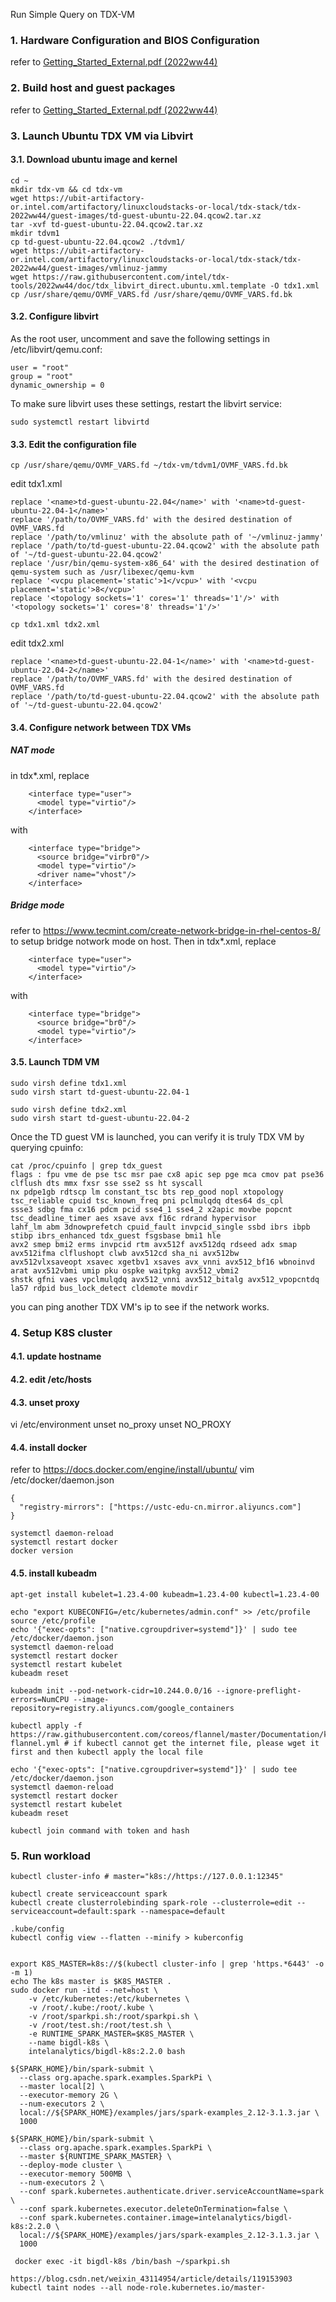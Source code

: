 Run Simple Query on TDX-VM

### 1. Hardware Configuration and BIOS Configuration
refer to [Getting_Started_External.pdf (2022ww44)](https://ubit-artifactory-or.intel.com/artifactory/linuxcloudstacks-or-local/tdx-stack/tdx-2022ww44/Getting_Started_External.pdf)

### 2. Build host and guest packages
refer to [Getting_Started_External.pdf (2022ww44)](https://ubit-artifactory-or.intel.com/artifactory/linuxcloudstacks-or-local/tdx-stack/tdx-2022ww44/Getting_Started_External.pdf)

### 3. Launch Ubuntu TDX VM via Libvirt
#### 3.1. Download ubuntu image and kernel
```
cd ~
mkdir tdx-vm && cd tdx-vm
wget https://ubit-artifactory-or.intel.com/artifactory/linuxcloudstacks-or-local/tdx-stack/tdx-2022ww44/guest-images/td-guest-ubuntu-22.04.qcow2.tar.xz
tar -xvf td-guest-ubuntu-22.04.qcow2.tar.xz
mkdir tdvm1
cp td-guest-ubuntu-22.04.qcow2 ./tdvm1/
wget https://ubit-artifactory-or.intel.com/artifactory/linuxcloudstacks-or-local/tdx-stack/tdx-2022ww44/guest-images/vmlinuz-jammy
wget https://raw.githubusercontent.com/intel/tdx-tools/2022ww44/doc/tdx_libvirt_direct.ubuntu.xml.template -O tdx1.xml
cp /usr/share/qemu/OVMF_VARS.fd /usr/share/qemu/OVMF_VARS.fd.bk
```


#### 3.2. Configure libvirt
As the root user, uncomment and save the following settings in /etc/libvirt/qemu.conf:
```
user = "root"
group = "root"
dynamic_ownership = 0
```
To make sure libvirt uses these settings, restart the libvirt service:
```
sudo systemctl restart libvirtd
```
#### 3.3. Edit the configuration file
```
cp /usr/share/qemu/OVMF_VARS.fd ~/tdx-vm/tdvm1/OVMF_VARS.fd.bk
```
edit tdx1.xml
```
replace '<name>td-guest-ubuntu-22.04</name>' with '<name>td-guest-ubuntu-22.04-1</name>'
replace '/path/to/OVMF_VARS.fd' with the desired destination of OVMF_VARS.fd
replace '/path/to/vmlinuz' with the absolute path of '~/vmlinuz-jammy'
replace '/path/to/td-guest-ubuntu-22.04.qcow2' with the absolute path of '~/td-guest-ubuntu-22.04.qcow2'
replace '/usr/bin/qemu-system-x86_64' with the desired destination of qemu-system such as /usr/libexec/qemu-kvm
replace '<vcpu placement='static'>1</vcpu>' with '<vcpu placement='static'>8</vcpu>'
replace '<topology sockets='1' cores='1' threads='1'/>' with '<topology sockets='1' cores='8' threads='1'/>'
```
```
cp tdx1.xml tdx2.xml
```
edit tdx2.xml
```
replace '<name>td-guest-ubuntu-22.04-1</name>' with '<name>td-guest-ubuntu-22.04-2</name>'
replace '/path/to/OVMF_VARS.fd' with the desired destination of OVMF_VARS.fd
replace '/path/to/td-guest-ubuntu-22.04.qcow2' with the absolute path of '~/td-guest-ubuntu-22.04.qcow2'
```
#### 3.4. Configure network between TDX VMs
##### NAT mode
in tdx*.xml, replace
```
    <interface type="user">
      <model type="virtio"/>
    </interface>
```
with 
```
    <interface type="bridge">
      <source bridge="virbr0"/>
      <model type="virtio"/>
      <driver name="vhost"/>
    </interface>
```
##### Bridge mode
refer to https://www.tecmint.com/create-network-bridge-in-rhel-centos-8/ to setup bridge notwork mode on host. Then in tdx*.xml, replace
```
    <interface type="user">
      <model type="virtio"/>
    </interface>
```
with 
```
    <interface type="bridge">
      <source bridge="br0"/>
      <model type="virtio"/>
    </interface>
```
#### 3.5. Launch TDM VM
```
sudo virsh define tdx1.xml
sudo virsh start td-guest-ubuntu-22.04-1

sudo virsh define tdx2.xml
sudo virsh start td-guest-ubuntu-22.04-2
```
Once the TD guest VM is launched, you can verify it is truly TDX VM by querying cpuinfo:
```
cat /proc/cpuinfo | grep tdx_guest
flags : fpu vme de pse tsc msr pae cx8 apic sep pge mca cmov pat pse36 clflush dts mmx fxsr sse sse2 ss ht syscall
nx pdpe1gb rdtscp lm constant_tsc bts rep_good nopl xtopology tsc_reliable cpuid tsc_known_freq pni pclmulqdq dtes64 ds_cpl
ssse3 sdbg fma cx16 pdcm pcid sse4_1 sse4_2 x2apic movbe popcnt tsc_deadline_timer aes xsave avx f16c rdrand hypervisor
lahf_lm abm 3dnowprefetch cpuid_fault invpcid_single ssbd ibrs ibpb stibp ibrs_enhanced tdx_guest fsgsbase bmi1 hle
avx2 smep bmi2 erms invpcid rtm avx512f avx512dq rdseed adx smap avx512ifma clflushopt clwb avx512cd sha_ni avx512bw
avx512vlxsaveopt xsavec xgetbv1 xsaves avx_vnni avx512_bf16 wbnoinvd arat avx512vbmi umip pku ospke waitpkg avx512_vbmi2
shstk gfni vaes vpclmulqdq avx512_vnni avx512_bitalg avx512_vpopcntdq la57 rdpid bus_lock_detect cldemote movdir
```
you can ping another TDX VM's ip to see if the network works.

### 4. Setup K8S cluster
#### 4.1. update hostname
#### 4.2. edit /etc/hosts
#### 4.3. unset proxy
vi /etc/environment
unset no_proxy
unset NO_PROXY
#### 4.4. install docker
refer to https://docs.docker.com/engine/install/ubuntu/
vim /etc/docker/daemon.json
```
{
  "registry-mirrors": ["https://ustc-edu-cn.mirror.aliyuncs.com"]
}
```
```
systemctl daemon-reload
systemctl restart docker
docker version
```
#### 4.5. install kubeadm
```
apt-get install kubelet=1.23.4-00 kubeadm=1.23.4-00 kubectl=1.23.4-00
```
```
echo "export KUBECONFIG=/etc/kubernetes/admin.conf" >> /etc/profile
source /etc/profile
echo '{"exec-opts": ["native.cgroupdriver=systemd"]}' | sudo tee /etc/docker/daemon.json
systemctl daemon-reload
systemctl restart docker
systemctl restart kubelet
kubeadm reset

kubeadm init --pod-network-cidr=10.244.0.0/16 --ignore-preflight-errors=NumCPU --image-repository=registry.aliyuncs.com/google_containers
```
```
kubectl apply -f https://raw.githubusercontent.com/coreos/flannel/master/Documentation/kube-flannel.yml # if kubectl cannot get the internet file, please wget it first and then kubectl apply the local file
```

```
echo '{"exec-opts": ["native.cgroupdriver=systemd"]}' | sudo tee /etc/docker/daemon.json
systemctl daemon-reload
systemctl restart docker
systemctl restart kubelet
kubeadm reset

kubectl join command with token and hash
```

### 5. Run workload
```
kubectl cluster-info # master="k8s://https://127.0.0.1:12345"

kubectl create serviceaccount spark
kubectl create clusterrolebinding spark-role --clusterrole=edit --serviceaccount=default:spark --namespace=default

.kube/config
kubectl config view --flatten --minify > kuberconfig


export K8S_MASTER=k8s://$(kubectl cluster-info | grep 'https.*6443' -o -m 1)
echo The k8s master is $K8S_MASTER .
sudo docker run -itd --net=host \
    -v /etc/kubernetes:/etc/kubernetes \
    -v /root/.kube:/root/.kube \
    -v /root/sparkpi.sh:/root/sparkpi.sh \
    -v /root/test.sh:/root/test.sh \
    -e RUNTIME_SPARK_MASTER=$K8S_MASTER \
    --name bigdl-k8s \
    intelanalytics/bigdl-k8s:2.2.0 bash

${SPARK_HOME}/bin/spark-submit \
  --class org.apache.spark.examples.SparkPi \
  --master local[2] \
  --executor-memory 2G \
  --num-executors 2 \
  local://${SPARK_HOME}/examples/jars/spark-examples_2.12-3.1.3.jar \
  1000

${SPARK_HOME}/bin/spark-submit \
  --class org.apache.spark.examples.SparkPi \
  --master ${RUNTIME_SPARK_MASTER} \
  --deploy-mode cluster \
  --executor-memory 500MB \
  --num-executors 2 \
  --conf spark.kubernetes.authenticate.driver.serviceAccountName=spark \
  --conf spark.kubernetes.executor.deleteOnTermination=false \
  --conf spark.kubernetes.container.image=intelanalytics/bigdl-k8s:2.2.0 \
  local://${SPARK_HOME}/examples/jars/spark-examples_2.12-3.1.3.jar \
  1000

 docker exec -it bigdl-k8s /bin/bash ~/sparkpi.sh

https://blog.csdn.net/weixin_43114954/article/details/119153903
kubectl taint nodes --all node-role.kubernetes.io/master-
```
